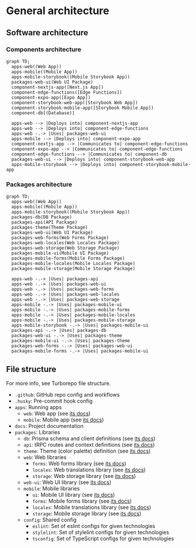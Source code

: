 # General architecture

## Software architecture

### Components architecture

```mermaid
graph TD;
  apps-web((Web App))
  apps-mobile((Mobile App))
  apps-mobile-storybook((Mobile Storybook App))
  packages-web-ui(Web UI Package)
  component-nextjs-app([Next.js App])
  component-edge-functions([Edge Functions])
  component-expo-app([Expo App])
  component-storybook-web-app([Storybook Web App])
  component-storybook-mobile-app([Storybook Mobile App])
  component-db[(Database)]

  apps-web --> |Deploys into| component-nextjs-app
  apps-web --> |Deploys into| component-edge-functions
  apps-web -.-> |Uses| packages-web-ui
  apps-mobile --> |Deploys into| component-expo-app
  component-nextjs-app --> |Communicates to| component-edge-functions
  component-expo-app --> |Communicates to| component-edge-functions
  component-edge-functions --> |Communicates to| component-db
  packages-web-ui --> |Deploys into| component-storybook-web-app
  apps-mobile-storybook --> |Deploys into| component-storybook-mobile-app
```

### Packages architecture

```mermaid
graph TD;
  apps-web((Web App))
  apps-mobile((Mobile App))
  apps-mobile-storybook((Mobile Storybook App))
  packages-db(DB Package)
  packages-api(API Package)
  packages-theme(Theme Package)
  packages-web-ui(Web UI Package)
  packages-web-forms(Web Forms Package)
  packages-web-locales(Web Locales Package)
  packages-web-storage(Web Storage Package)
  packages-mobile-ui(Mobile UI Package)
  packages-mobile-forms(Mobile Forms Package)
  packages-mobile-locales(Mobile Locales Package)
  packages-mobile-storage(Mobile Storage Package)

  apps-web -.-> |Uses| packages-api
  apps-web -.-> |Uses| packages-web-ui
  apps-web -.-> |Uses| packages-web-forms
  apps-web -.-> |Uses| packages-web-locales
  apps-web -.-> |Uses| packages-web-storage
  apps-mobile -.-> |Uses| packages-mobile-ui
  apps-mobile -.-> |Uses| packages-mobile-forms
  apps-mobile -.-> |Uses| packages-mobile-locales
  apps-mobile -.-> |Uses| packages-mobile-storage
  apps-mobile-storybook -.-> |Uses| packages-mobile-ui
  packages-api -.-> |Uses| packages-db
  packages-web-ui -.-> |Uses| packages-theme
  packages-mobile-ui -.-> |Uses| packages-theme
  packages-web-forms -.-> |Uses| packages-web-ui
  packages-mobile-forms -.-> |Uses| packages-mobile-ui
```

## File structure

For more info, see Turborepo file structure.

- `.github`: GitHub repo config and workflows
- `.husky`: Pre-commit hook config
- `apps`: Running apps
  - `web`: Web app (see [its docs](./apps/web.md))
  - `mobile`: Mobile app (see [its docs](./apps/mobile.md))
- `docs`: Project documentation
- `packages`: Libraries
  - `db`: Prisma schema and client definitions (see [its docs](./packages/db.md))
  - `api`: tRPC routes and context definitions (see [its docs](./packages/api.md))
  - `theme`: Theme (color palette) definition (see [its docs](./packages/theme.md))
  - `web`: Web libraries
    - `forms`: Web forms library (see [its docs](./packages/web/forms.md))
    - `locales`: Web translations library (see [its docs](./packages/web/locale.md))
    - `storage`: Web storage library (see [its docs](./packages/web/storage.md))
  - `web-ui`: Web UI library (see [its docs](./packages/web-ui.md))
  - `mobile`: Mobile libraries
    - `ui`: Mobile UI library (see [its docs](./packages/mobile/ui.md))
    - `forms`: Mobile forms library (see [its docs](./packages/mobile/forms.md))
    - `locales`: Mobile translations library (see [its docs](./packages/mobile/locales.md))
    - `storage`: Mobile storage library (see [its docs](./packages/mobile/storage.md))
  - `config`: Shared config
    - `eslint`: Set of eslint configs for given technologies
    - `stylelint`: Set of stylelint configs for given technologies
    - `tsconfig`: Set of TypeScript configs for given technologies
